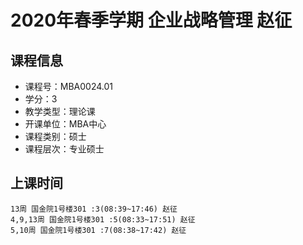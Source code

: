 # 2020年春季学期 企业战略管理 赵征






## 课程信息

- 课程号：MBA0024.01
- 学分：3
- 教学类型：理论课
- 开课单位：MBA中心
- 课程类别：硕士
- 课程层次：专业硕士

## 上课时间

```
13周 国金院1号楼301 :3(08:39~17:46) 赵征
4,9,13周 国金院1号楼301 :5(08:33~17:51) 赵征
5,10周 国金院1号楼301 :7(08:38~17:42) 赵征
```


